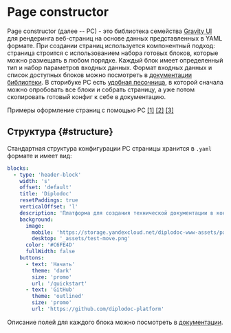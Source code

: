 # Page constructor

Page constructor (далее -- PC) - это библиотека семейства [Gravity UI](https://gravity-ui.com/) для рендеринга веб-страниц на основе данных представленных в YAML формате.
При создании страниц используется компонентный подход: страница строится с использованием набора готовых блоков, которые можно размещать в любом порядке. Каждый блок имеет определенный тип и набор параметров входных данных.
Формат входных данных и список доступных блоков можно посмотреть в [документации библиотеки](https://preview.gravity-ui.com/page-constructor/?path=/docs/documentation-blocks--docs). В сторибуке PC есть [удобная песочница](https://preview.gravity-ui.com/page-constructor/?path=/story/editor-main--default), в которой сначала можно опробовать все блоки и собрать страницу, а уже потом скопировать готовый конфиг к себе в документацию.

Примеры оформление страниц с помощью PC [\[1\]](./pc-example1.yaml) [\[2\]](./pc-example2.yaml) [\[3\]](./pc-example3.yaml)

## Структура {#structure}

Стандартная структура конфигурации PC страницы хранится в `.yaml` формате и имеет вид:

```yaml
blocks:
  - type: 'header-block'
    width: 's'
    offset: 'default'
    title: 'Diplodoc'
    resetPaddings: true
    verticalOffset: 'l'
    description: 'Платформа для создания технической документации в концепции Docs as Сode с открытым исходным кодом. Простое и удобное решение для развёртывания документации больших и маленьких команд.'
    background:
      image:
        mobile: 'https://storage.yandexcloud.net/diplodoc-www-assets/pages/index-diplodoc/ddos-index-cover-mini.png'
        desktop: '_assets/test-move.png'
      color: '#C6FE4D'
      fullWidth: false
    buttons:
      - text: 'Начать'
        theme: 'dark'
        size: 'promo'
        url: '/quickstart'
      - text: 'GitHub'
        theme: 'outlined'
        size: 'promo'
        url: 'https://github.com/diplodoc-platform'
```

Описание полей для каждого блока можно посмотреть в [документации](https://preview.gravity-ui.com/page-constructor/?path=/story/blocks-header--docs&viewMode=docs).
